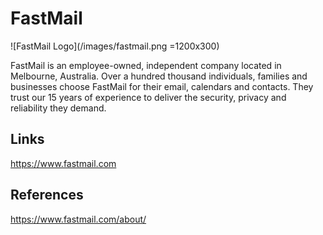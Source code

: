 FastMail
=============================

![FastMail Logo](/images/fastmail.png =1200x300)

FastMail is an employee-owned, independent company located in Melbourne,
Australia. Over a hundred thousand individuals, families and businesses choose
FastMail for their email, calendars and contacts. They trust our 15 years of
experience to deliver the security, privacy and reliability they demand. 

Links
-----
https://www.fastmail.com

References
----------
https://www.fastmail.com/about/
